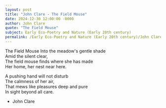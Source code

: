 ```yaml
---
layout: post
title: "John Clare - The Field Mouse"
date: 2024-12-30 12:00:00 -0000
author: John Clare
quote: "The Field Mouse"
subject: Early Eco-Poetry and Nature (Early 20th century)
permalink: /Early Eco-Poetry and Nature (Early 20th century)/John Clare/John Clare - The Field Mouse
---
```


The Field Mouse
Into the meadow's gentle shade  
Amid the silent clear,  
The field mouse finds where she has made  
Her home, her nest near here.
 
A pushing hand will not disturb  
The calmness of her air,  
That mews like pleasures deep and pure  
In sight beyond all care.

- John Clare
